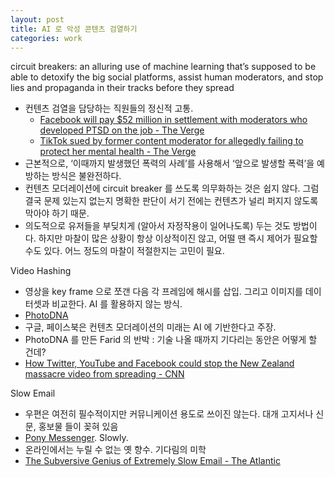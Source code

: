 ```yaml
---
layout: post
title: AI 로 악성 콘텐츠 검열하기
categories: work
---
```


circuit breakers:
an alluring use of machine learning that’s supposed to be able to detoxify the big social platforms, assist human moderators, and stop lies and propaganda in their tracks before they spread

* 컨텐츠 검열을 담당하는 직원들의 정신적 고통. 
  * [Facebook will pay $52 million in settlement with moderators who developed PTSD on the job - The Verge](https://www.theverge.com/2020/5/12/21255870/facebook-content-moderator-settlement-scola-ptsd-mental-health)
  * [TikTok sued by former content moderator for allegedly failing to protect her mental health  - The Verge](https://www.theverge.com/2021/12/24/22852817/tiktok-content-moderation-lawsuit-candie-frazier)
* 근본적으로, ‘이때까지 발생했던 폭력의 사례’를 사용해서 ‘앞으로 발생할 폭력’을 예방하는 방식은 불완전하다.
* 컨텐츠 모더레이션에 circuit breaker 를 쓰도록 의무화하는 것은 쉽지 않다. 그럼 결국 문제 있는지 없는지 명확한 판단이 서기 전에는 컨텐츠가 널리 퍼지지 않도록 막아야 하기 때문.
* 의도적으로 유저들을 부딪치게 (알아서 자정작용이 일어나도록) 두는 것도 방법이다. 하지만 마찰이 많은 상황이 항상 이상적이진 않고, 어떨 땐 즉시 제어가 필요할 수도 있다. 어느 정도의 마찰이 적절한지는 고민이 필요.

Video Hashing 
* 영상을 key frame 으로 쪼갠 다음 각 프레임에 해시를 삽입. 그리고 이미지를 데이터셋과 비교한다. AI 를 활용하지 않는 방식.
* [PhotoDNA](https://www.microsoft.com/en-us/photodna)
* 구글, 페이스북은 컨텐츠 모더레이션의 미래는 AI 에 기반한다고 주장. 
* PhotoDNA 를 만든 Farid 의 반박 : 기술 나올 때까지 기다리는 동안은 어떻게 할 건데? 
* [How Twitter, YouTube and Facebook could stop the New Zealand massacre video from spreading - CNN](https://edition.cnn.com/2019/03/15/tech/new-zealand-video-viral-social-media/index.html)

Slow Email
* 우편은 여전히 필수적이지만 커뮤니케이션 용도로 쓰이진 않는다. 대개 고지서나 신문, 홍보물 들이 꽂혀 있음
* [Pony Messenger](https://www.ponymessenger.com/). Slowly.
* 온라인에서는 누릴 수 없는 옛 향수. 기다림의 미학
* [The Subversive Genius of Extremely Slow Email - The Atlantic](https://www.theatlantic.com/technology/archive/2022/01/slow-internet-email/621232/)
